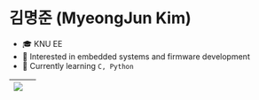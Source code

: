 # 김명준 (MyeongJun Kim)
- 🎓 KNU EE <br>
- 🤖 Interested in embedded systems and firmware development <br>
- 🌵 Currently learning ```C, Python``` <br>


<table>
  <thead>
    <tr>
      <th>
          <a href="https://github.com/anuraghazra/github-readme-stats">
            <img align="center" src="https://github-readme-stats.vercel.app/api/top-langs/?username=duckptr&layout=compact&hide_border=true" />
        </a>
      </th>
      <th>
  </thead>
</table>
